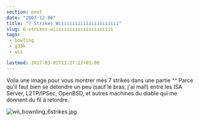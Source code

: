 ```yaml
---
section: post
date: "2007-12-06"
title: "7 Strikes Wiiiiiiiiiiiiiiiiiiiiii"
slug: 6-strikes-wiiiiiiiiiiiiiiiiiiiiii
tags:
 - bowling
 - g33k
 - wii

lastmod: 2017-03-01T11:27:22+01:00
---
```


Voila une image pour vous montrer mes 7 strikes dans une partie ^^ Parce qu'il faut bien se détendre un peu (sauf le bras, j'ai mal!) entre les ISA Server, L2TP/IPSec, OpenBSD, et autres machines du diable qui me donnent du fil à retordre.

![wii_bownling_6strikes.jpg](http://static.zenithar.org/wp-content/uploads/wii_bownling_6strikes.jpg)
